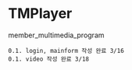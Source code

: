 # TMPlayer

member_multimedia_program

    0.1. login, mainform 작성 완료 3/16
    0.1. video 작성 완료 3/18
